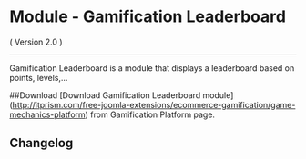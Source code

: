 Module - Gamification Leaderboard
===============================
( Version 2.0 )
- - -

Gamification Leaderboard is a module that displays a leaderboard based on points, levels,...

##Download
[Download Gamification Leaderboard module] (http://itprism.com/free-joomla-extensions/ecommerce-gamification/game-mechanics-platform) from Gamification Platform page.

Changelog
---------